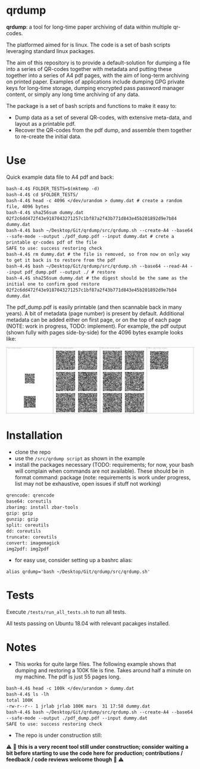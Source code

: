 # qrdump

**qrdump**: a tool for long-time paper archiving of data within multiple qr-codes.

The platformed aimed for is linux. The code is a set of bash scripts leveraging standard linux packages.

The aim of this repository is to provide a default-solution for dumping a file into a series of QR-codes together with metadata and putting these together into a series of A4 pdf pages, with the aim of long-term archiving on printed paper. Examples of applications include dumping GPG private keys for long-time storage, dumping encrypted pass password manager content, or simply any long time archiving of any data.

The package is a set of bash scripts and functions to make it easy to:

- Dump data as a set of several QR-codes, with extensive meta-data, and layout as a printable pdf.
- Recover the QR-codes from the pdf dump, and assemble them together to re-create the initial data.

# Use

Quick example data file to A4 pdf and back:

```
bash-4.4$ FOLDER_TESTS=$(mktemp -d)
bash-4.4$ cd $FOLDER_TESTS/
bash-4.4$ head -c 4096 </dev/urandom > dummy.dat # create a random file, 4096 bytes
bash-4.4$ sha256sum dummy.dat 
02f2c6dd472f43e9187043271257c1bf87a2f43b771d843e45b201892d9e7b84  dummy.dat
bash-4.4$ bash ~/Desktop/Git/qrdump/src/qrdump.sh --create-A4 --base64 --safe-mode --output ./pdf_dump.pdf --input dummy.dat # crete a printable qr-codes pdf of the file
SAFE to use: success restoring check
bash-4.4$ rm dummy.dat # the file is removed, so from now on only way to get it back is to restore from the pdf
bash-4.4$ bash ~/Desktop/Git/qrdump/src/qrdump.sh --base64 --read-A4 --input pdf_dump.pdf --output ./ # restore
bash-4.4$ sha256sum dummy.dat # the digest should be the same as the initial one to confirm good restore
02f2c6dd472f43e9187043271257c1bf87a2f43b771d843e45b201892d9e7b84  dummy.dat
```

The pdf_dump.pdf is easily printable (and then scannable back in many years). A bit of metadata (page number) is present by default. Additional metadata can be added either on first page, or on the top of each page (NOTE: work in progress, TODO: implement). For example, the pdf output (shown fully with pages side-by-side) for the 4096 bytes example looks like:

![Illustration of pdf output (here dump of 4096 bytes)](doc/illustration_pdf_dump/illustration.png?raw=true)

# Installation

- clone the repo
- use the ```/src/qrdump script``` as shown in the example
- install the packages necessary (TODO: requirements; for now, your bash will complain when commands are not available). These should be in format command: package (note: requirements is work under progress, list may not be exhaustive, open issues if stuff not working)

```
qrencode: qrencode
base64: coreutils
zbarimg: install zbar-tools
gzip: gzip
gunzip: gzip
split: coreutils
dd: coreutils
truncate: coreutils
convert: imagemagick
img2pdf: img2pdf
```

- for easy use, consider setting up a bashrc alias:

```
alias qrdump='bash ~/Desktop/Git/qrdump/src/qrdump.sh'
```

# Tests

Execute ```/tests/run_all_tests.sh``` to run all tests.

All tests passing on Ubuntu 18.04 with relevant pacakges installed.

# Notes

- This works for quite large files. The following example shows that dumping and restoring a 100K file is fine. Takes around half a minute on my machine. The pdf is just 55 pages long.

```
bash-4.4$ head -c 100k </dev/urandom > dummy.dat
bash-4.4$ ls -lh
total 100K
-rw-r--r-- 1 jrlab jrlab 100K mars  31 17:58 dummy.dat
bash-4.4$ bash ~/Desktop/Git/qrdump/src/qrdump.sh --create-A4 --base64 --safe-mode --output ./pdf_dump.pdf --input dummy.dat
SAFE to use: success restoring check
```

- The repo is under construction still:

:warning: :construction: **this is a very recent tool still under construction; consider waiting a bit before starting to use the code here for production; contributions / feedback / code reviews welcome though** :construction: :warning:

